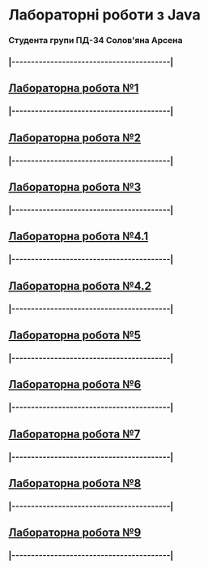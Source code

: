 # Лабораторні роботи з Java
### Студента групи ПД-34 Солов'яна Арсена

### **|-----------------------------------------|**
## **[Лабораторна робота №1](https://github.com/KpoJleBapKa/java_labs/tree/lab1)**
### **|-----------------------------------------|**
## **[Лабораторна робота №2](https://github.com/KpoJleBapKa/java_labs/tree/lab2)**
### **|-----------------------------------------|**
## **[Лабораторна робота №3](https://github.com/KpoJleBapKa/java_labs/tree/lab3)**
### **|-----------------------------------------|**
## **[Лабораторна робота №4.1](https://github.com/KpoJleBapKa/java_labs/tree/lab4_1)**
### **|-----------------------------------------|**
## **[Лабораторна робота №4.2](https://github.com/KpoJleBapKa/java_labs/tree/lab4_2)**
### **|-----------------------------------------|**
## **[Лабораторна робота №5](https://github.com/KpoJleBapKa/java_labs/tree/lab5)**
### **|-----------------------------------------|**
## **[Лабораторна робота №6](https://github.com/KpoJleBapKa/java_labs/tree/lab6)**
### **|-----------------------------------------|**
## **[Лабораторна робота №7](https://github.com/KpoJleBapKa/java_labs/tree/lab7)**
### **|-----------------------------------------|**
## **[Лабораторна робота №8](https://github.com/KpoJleBapKa/java_labs/tree/lab8)**
### **|-----------------------------------------|**
## **[Лабораторна робота №9](https://github.com/KpoJleBapKa/java_labs/tree/lab9)**
### **|-----------------------------------------|**
